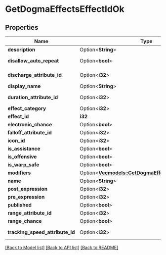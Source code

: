 # GetDogmaEffectsEffectIdOk

## Properties

Name | Type | Description | Notes
------------ | ------------- | ------------- | -------------
**description** | Option<**String**> | description string | [optional]
**disallow_auto_repeat** | Option<**bool**> | disallow_auto_repeat boolean | [optional]
**discharge_attribute_id** | Option<**i32**> | discharge_attribute_id integer | [optional]
**display_name** | Option<**String**> | display_name string | [optional]
**duration_attribute_id** | Option<**i32**> | duration_attribute_id integer | [optional]
**effect_category** | Option<**i32**> | effect_category integer | [optional]
**effect_id** | **i32** | effect_id integer | 
**electronic_chance** | Option<**bool**> | electronic_chance boolean | [optional]
**falloff_attribute_id** | Option<**i32**> | falloff_attribute_id integer | [optional]
**icon_id** | Option<**i32**> | icon_id integer | [optional]
**is_assistance** | Option<**bool**> | is_assistance boolean | [optional]
**is_offensive** | Option<**bool**> | is_offensive boolean | [optional]
**is_warp_safe** | Option<**bool**> | is_warp_safe boolean | [optional]
**modifiers** | Option<[**Vec<models::GetDogmaEffectsEffectIdModifier>**](get_dogma_effects_effect_id_modifier.md)> | modifiers array | [optional]
**name** | Option<**String**> | name string | [optional]
**post_expression** | Option<**i32**> | post_expression integer | [optional]
**pre_expression** | Option<**i32**> | pre_expression integer | [optional]
**published** | Option<**bool**> | published boolean | [optional]
**range_attribute_id** | Option<**i32**> | range_attribute_id integer | [optional]
**range_chance** | Option<**bool**> | range_chance boolean | [optional]
**tracking_speed_attribute_id** | Option<**i32**> | tracking_speed_attribute_id integer | [optional]

[[Back to Model list]](../README.md#documentation-for-models) [[Back to API list]](../README.md#documentation-for-api-endpoints) [[Back to README]](../README.md)


